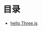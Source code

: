 # 目录
- [hello,Three.js](https://github.com/ArcherGrey/study/blob/master/JavaScript/WebGL/threejs/doc/Game_Development_with_Three/hello.md)
